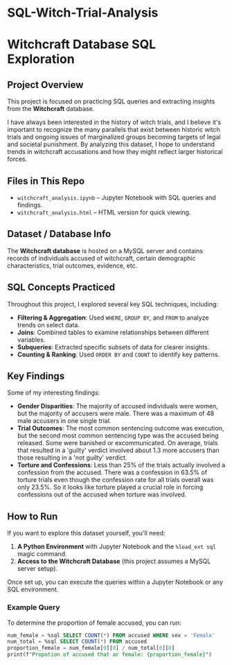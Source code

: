 # SQL-Witch-Trial-Analysis

# Witchcraft Database SQL Exploration  

## Project Overview  
This project is focused on practicing SQL queries and extracting insights from the **Witchcraft** database.  

I have always been interested in the history of witch trials, and I believe it's important to recognize the many parallels that exist between historic witch trials and ongoing issues of marginalized groups becoming targets of legal and societal punishment. By analyzing this dataset, I hope to understand trends in witchcraft accusations and how they might reflect larger historical forces.  

## Files in This Repo  
- `witchcraft_analysis.ipynb` – Jupyter Notebook with SQL queries and findings.  
- `witchcraft_analysis.html` – HTML version for quick viewing.  

## Dataset / Database Info  
The **Witchcraft database** is hosted on a MySQL server and contains records of individuals accused of witchcraft, certain demographic characteristics, trial outcomes, evidence, etc. 

## SQL Concepts Practiced  
Throughout this project, I explored several key SQL techniques, including:  

- **Filtering & Aggregation**: Used `WHERE`, `GROUP BY`, and `FROM` to analyze trends on select data.  
- **Joins**: Combined tables to examine relationships between different variables.  
- **Subqueries**: Extracted specific subsets of data for clearer insights.  
- **Counting & Ranking**: Used `ORDER BY` and `COUNT` to identify key patterns.  

## Key Findings  
Some of my interesting findings:

- **Gender Disparities**: The majority of accused individuals were women, but the majority of accusers were male. There was a maximum of 48 male accusers in one single trial.
- **Trial Outcomes**: The most common sentencing outcome was execution, but the second most common sentencing type was the accused being released. Some were banished or excommunicated. On average, trials that resulted in a 'guilty' verdict involved about 1.3 more accusers than those resulting in a 'not guilty' verdict.
- **Torture and Confessions**: Less than 25% of the trials actually involved a confession from the accused. There was a confession in 63.5% of torture trials even though the confession rate for all trials overall was only 23.5%. So it looks like torture played a crucial role in forcing confessions out of the accused when torture was involved.

## How to Run  
If you want to explore this dataset yourself, you'll need:  

1. **A Python Environment** with Jupyter Notebook and the `%load_ext sql` magic command.  
2. **Access to the Witchcraft Database** (this project assumes a MySQL server setup).  

Once set up, you can execute the queries within a Jupyter Notebook or any SQL environment.  

### Example Query  
To determine the proportion of female accused, you can run:  

```sql
num_female = %sql SELECT COUNT(*) FROM accused WHERE sex = 'Female'
num_total = %sql SELECT COUNT(*) FROM accused
proportion_female = num_female[0][0] / num_total[0][0]
print(f"Propotion of accused that ar female: {proportion_female}")
